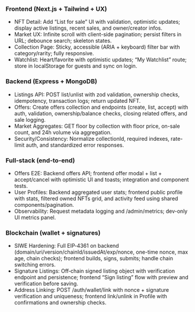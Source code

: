 ### Frontend (Next.js + Tailwind + UX)

- NFT Detail: Add “List for sale” UI with validation, optimistic updates; display active listings, recent sales, and owner/creator infos.
- Market UX: Infinite scroll with client-side pagination; persist filters in URL; debounce search; skeleton states.
- Collection Page: Sticky, accessible (ARIA + keyboard) filter bar with category/rarity; fully responsive.
- Watchlist: Heart/favorite with optimistic updates; “My Watchlist” route; store in localStorage for guests and sync on login.

### Backend (Express + MongoDB)

- Listings API: POST list/unlist with zod validation, ownership checks, idempotency, transaction logs; return updated NFT.
- Offers: Create offers collection and endpoints (create, list, accept) with auth, validation, ownership/balance checks, closing related offers, and sale logging.
- Market Aggregates: GET floor by collection with floor price, on-sale count, and 24h volume via aggregation.
- Security/Consistency: Normalize collectionId, required indexes, rate-limit auth, and standardized error responses.

### Full‑stack (end‑to‑end)

- Offers E2E: Backend offers API; frontend offer modal + list + accept/cancel with optimistic UI and toasts; integration and component tests.
- User Profiles: Backend aggregated user stats; frontend public profile with stats, filtered owned NFTs grid, and activity feed using shared components/pagination.
- Observability: Request metadata logging and /admin/metrics; dev-only UI metrics panel.

### Blockchain (wallet + signatures)

- SIWE Hardening: Full EIP‑4361 on backend (domain/uri/version/chainId/issuedAt/exp/nonce, one-time nonce, max age, chain checks); frontend builds, signs, submits; handle chain switching errors.
- Signature Listings: Off‑chain signed listing object with verification endpoint and persistence; frontend “Sign listing” flow with preview and verification before saving.
- Address Linking: POST /auth/wallet/link with nonce + signature verification and uniqueness; frontend link/unlink in Profile with confirmations and ownership checks.
